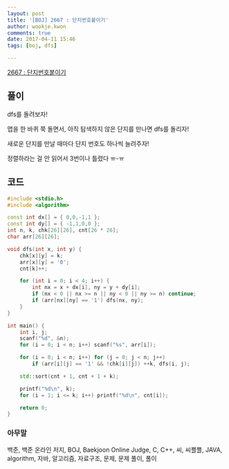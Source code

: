 ```yaml
---
layout: post
title: '[BOJ] 2667 : 단지번호붙이기'
author: wookje.kwon
comments: true
date: 2017-04-11 15:46
tags: [boj, dfs]

---
```


[2667 : 단지번호붙이기](https://www.acmicpc.net/problem/2667)

## 풀이

dfs를 돌려보자!

맵을 한 바퀴 쭉 돌면서, 아직 탐색하지 않은 단지를 만나면 dfs를 돌리자!

새로운 단지를 만날 때마다 단지 번호도 하나씩 늘려주자!

정렬하라는 걸 안 읽어서 3번이나 틀렸다 ㅠ-ㅠ

## 코드

```cpp
#include <stdio.h>
#include <algorithm>

const int dx[] = { 0,0,-1,1 };
const int dy[] = { -1,1,0,0 };
int n, k, chk[26][26], cnt[26 * 26];
char arr[26][26];

void dfs(int x, int y) {
	chk[x][y] = k;
	arr[x][y] = '0';
	cnt[k]++;

	for (int i = 0; i < 4; i++) {
		int nx = x + dx[i], ny = y + dy[i];
		if (nx < 0 || nx >= n || ny < 0 || ny >= n) continue;
		if (arr[nx][ny] == '1') dfs(nx, ny);
	}
}

int main() {
	int i, j;
	scanf("%d", &n);
	for (i = 0; i < n; i++) scanf("%s", arr[i]);

	for (i = 0; i < n; i++) for (j = 0; j < n; j++)
		if (arr[i][j] == '1' && !chk[i][j]) ++k, dfs(i, j);

	std::sort(cnt + 1, cnt + 1 + k);

	printf("%d\n", k);
	for (i = 1; i <= k; i++) printf("%d\n", cnt[i]);

	return 0;
}
```

### 아무말  
백준, 백준 온라인 저지, BOJ, Baekjoon Online Judge, C, C++, 씨, 씨쁠쁠, JAVA, algorithm, 자바, 알고리즘, 자료구조, 문제, 문제 풀이, 풀이
